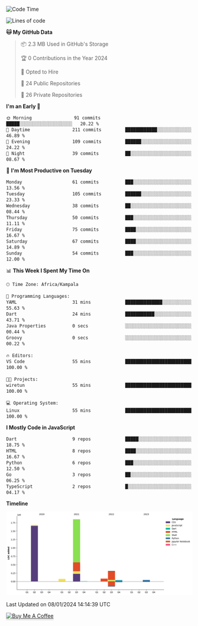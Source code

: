 <!--START_SECTION:waka-->
![Code Time](http://img.shields.io/badge/Code%20Time-354%20hrs%2011%20mins-blue)

![Lines of code](https://img.shields.io/badge/From%20Hello%20World%20I%27ve%20Written-4.1%20million%20lines%20of%20code-blue)

**🐱 My GitHub Data** 

> 📦 2.3 MB Used in GitHub's Storage 
 > 
> 🏆 0 Contributions in the Year 2024
 > 
> 💼 Opted to Hire
 > 
> 📜 24 Public Repositories 
 > 
> 🔑 26 Private Repositories 
 > 
**I'm an Early 🐤** 

```text
🌞 Morning                91 commits          █████░░░░░░░░░░░░░░░░░░░░   20.22 % 
🌆 Daytime                211 commits         ████████████░░░░░░░░░░░░░   46.89 % 
🌃 Evening                109 commits         ██████░░░░░░░░░░░░░░░░░░░   24.22 % 
🌙 Night                  39 commits          ██░░░░░░░░░░░░░░░░░░░░░░░   08.67 % 
```
📅 **I'm Most Productive on Tuesday** 

```text
Monday                   61 commits          ███░░░░░░░░░░░░░░░░░░░░░░   13.56 % 
Tuesday                  105 commits         ██████░░░░░░░░░░░░░░░░░░░   23.33 % 
Wednesday                38 commits          ██░░░░░░░░░░░░░░░░░░░░░░░   08.44 % 
Thursday                 50 commits          ███░░░░░░░░░░░░░░░░░░░░░░   11.11 % 
Friday                   75 commits          ████░░░░░░░░░░░░░░░░░░░░░   16.67 % 
Saturday                 67 commits          ████░░░░░░░░░░░░░░░░░░░░░   14.89 % 
Sunday                   54 commits          ███░░░░░░░░░░░░░░░░░░░░░░   12.00 % 
```


📊 **This Week I Spent My Time On** 

```text
🕑︎ Time Zone: Africa/Kampala

💬 Programming Languages: 
YAML                     31 mins             ██████████████░░░░░░░░░░░   55.63 % 
Dart                     24 mins             ███████████░░░░░░░░░░░░░░   43.71 % 
Java Properties          0 secs              ░░░░░░░░░░░░░░░░░░░░░░░░░   00.44 % 
Groovy                   0 secs              ░░░░░░░░░░░░░░░░░░░░░░░░░   00.22 % 

🔥 Editors: 
VS Code                  55 mins             █████████████████████████   100.00 % 

🐱‍💻 Projects: 
wiretun                  55 mins             █████████████████████████   100.00 % 

💻 Operating System: 
Linux                    55 mins             █████████████████████████   100.00 % 
```

**I Mostly Code in JavaScript** 

```text
Dart                     9 repos             █████░░░░░░░░░░░░░░░░░░░░   18.75 % 
HTML                     8 repos             ████░░░░░░░░░░░░░░░░░░░░░   16.67 % 
Python                   6 repos             ███░░░░░░░░░░░░░░░░░░░░░░   12.50 % 
Go                       3 repos             ██░░░░░░░░░░░░░░░░░░░░░░░   06.25 % 
TypeScript               2 repos             █░░░░░░░░░░░░░░░░░░░░░░░░   04.17 % 
```



**Timeline**

![Lines of Code chart](https://raw.githubusercontent.com/drexhacker/drexhacker/main/assets/bar_graph.png)


 Last Updated on 08/01/2024 14:14:39 UTC
<!--END_SECTION:waka-->

<a href="https://www.buymeacoffee.com/drexsoftorg" target="_blank"><img src="https://www.buymeacoffee.com/assets/img/custom_images/orange_img.png" alt="Buy Me A Coffee" style="height: 41px !important;width: 174px !important;box-shadow: 0px 3px 2px 0px rgba(190, 190, 190, 0.5) !important;-webkit-box-shadow: 0px 3px 2px 0px rgba(190, 190, 190, 0.5) !important;" ></a>


<!---
drexhacker/drexhacker is a ✨ special ✨ repository because its `README.md` (this file) appears on your GitHub profile.
You can click the Preview link to take a look at your changes.
--->
